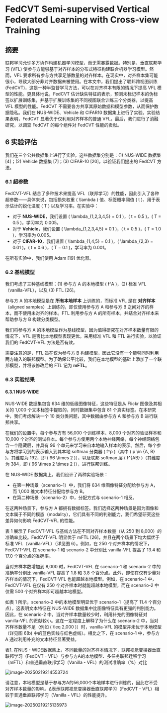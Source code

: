 # FedCVT Semi-supervised Vertical Federated Learning with Cross-view Training

## 摘要

联邦学习允许多方协作构建机器学习模型，而无需暴露数据。特别是，垂直联邦学习 (VFL) 使参与方能够基于对齐样本的分布式特征构建联合机器学习模型。然而，VFL 要求所有参与方共享足够数量的对齐样本。在现实中，对齐样本集可能很小，导致大部分非对齐数据未被使用。在本文中，我们提出了联邦跨视图训练 (FedCVT)，这是一种半监督学习方法，可以在对齐样本有限的情况下提高 VFL 模型的性能。更具体地说，FedCVT 估计缺失特征的表示，预测未标记样本的伪标签以扩展训练集，并基于扩展训练集的不同视图联合训练三个分类器，以提高 VFL 模型的性能。FedCVT 不需要各方共享其原始数据和模型参数，从而保护数据隐私。我们在 NUS-WIDE、Vehicle 和 CIFAR10 数据集上进行了实验。实验结果表明，FedCVT 显著优于仅利用对齐样本的普通 VFL。最后，我们进行了消融研究，以调查 FedCVT 的每个组件对 FedCVT 性能的贡献。

## 6 实验评估

我们在三个公共数据集上进行了实验，这些数据集分别是：(1) NUS-WIDE 数据集 [4]；(2) Vehicle 数据集 [7]；(3) CIFAR-10 [20]，以验证我们提出的 FedCVT 方法。

### 6.1 超参数  
FedCVT-VFL 结合了多种技术来提高 VFL（联邦学习）的性能，因此引入了各种超参数——具体来说，包括损失权重 \( \lambda \) 值、标签概率阈值 \( t \)、用于表示估计的锐化温度 \( T \) 以及学习率。在实验中：

- 对于 **NUS-WIDE**，我们设置 \( \lambda_{1,2,3,4,5} = 0.1 \)，\( t = 0.5 \)，\( T = 0.5 \)，学习率为 0.005。  
- 对于 **Vehicle**，我们设置 \( \lambda_{1,2,3,4,5} = 0.1 \)，\( t = 0.5 \)，\( T = 1.0 \)，学习率为 0.005。  
- 对于 **CIFAR-10**，我们设置 \( \lambda_{1,4,5} = 0.1 \)，\( \lambda_{2,3} = 0.01 \)，\( t = 0.6 \)，\( T = 0.1 \)，学习率为 0.001。  

在所有实验中，我们使用 Adam [19] 优化器。

### 6.2 基线模型  

我们考虑了三种基线模型：(1) 参与方 A 的本地模型 \( f^A \)，(2) 标准 VFL（vanilla-VFL），以及 (3) FTL [26]。  

参与方 A 的本地模型是在 **所有本地样本** 上训练的，而标准 VFL 是在 **对齐样本**（aligned samples）上训练的，即仅使用参与方 A 和参与方 B 之间对齐的样本，而不使用未对齐的样本。FTL 利用参与方 A 的所有样本，并结合对齐样本来帮助参与方 B 构建分类模型。  

我们将参与方 A 的本地模型作为基线模型，因为值得研究在对齐样本数量有限的情况下，VFL 是否比本地模型表现更优。采用标准 VFL 和 FTL 进行实验，以验证我们的 FedCVT-VFL 方法是否有效。  

需要注意的是，FTL 旨在仅为参与方 B 构建模型，因此它没有一个能够同时利用两方输入的联邦模型。为了确保公平比较，我们在本地模型的基础上添加了一个联邦模型，并将该修改后的 FTL 记为 **mFTL**。

### 6.3 实验结果  

#### 6.3.1 NUS-WIDE  

NUS-WIDE 数据集包含 634 维的低级图像特征，这些特征是从 Flickr 图像及其相关的 1,000 个文本标签中提取的，同时数据集中包含 81 个真实标签。在本研究中，我们考虑解决一个 10 类分类问题，其中数据由参与方 A 和参与方 B 进行联邦共享。  

在我们的设置中，每个参与方有 56,000 个训练样本、8,000 个对齐的验证样本和 10,000 个对齐的测试样本。每个参与方使用两个本地神经网络，每个神经网络包含一个隐藏层，并具有 96 个单元来学习来自本地输入样本的表示。然后，每个参与方将学习到的表示输入到其本地 softmax 分类器 \( f^p \)（其中 \( p \in \{A, B\} \)，其维度为 192，即 \( 96 \times 2 \)），以及联邦 softmax 层 \( f^{AB} \)（其维度为 384，即 \( 96 \times 2 \times 2 \)），进行联邦训练。  

在 NUS-WIDE 数据集上，我们设计了两种实验场景：
- 在第一种场景（scenario-1）中，我们将 634 维图像特征分配给参与方 A，而 1,000 维文本特征分配给参与方 B。  
- 在第二种场景（scenario-2）中，分配方式与 scenario-1 相反。  

在这两种场景下，参与方 A 都拥有数据标签。我们选择这两种场景是因为图像和文本属于不同的模态（modality），它们具有不同的判别能力，我们希望研究这些差异如何影响 FedCVT-VFL 的性能。  

表 1 展示了 FedCVT-VFL 与基线方法在不同对齐样本数量（从 250 到 8,000）的准确率比较。FedCVT-VFL 明显优于 mFTL [26]，并且在两个场景下均大幅优于标准 VFL（vanilla-VFL）（详见图 6）。例如，在 250 个对齐样本的情况下，FedCVT-VFL 在 scenario-1 和 scenario-2 中分别比 vanilla-VFL 提高了 13.4 和 17.0 个百分点的准确率。  

当对齐样本数增加到 8,000 时，FedCVT-VFL 在 scenario-1 和 scenario-2 中的准确率分别比 vanilla-VFL 提高了 1.8 和 3.8 个百分点。此外，即使在仅有少量对齐样本的情况下，FedCVT-VFL 也能超越本地模型。例如，在 scenario-1 中，FedCVT-VFL 在仅有 250 个对齐样本时就能超越本地模型，而在 scenario-2 中仅需 500 个对齐样本即可超越本地模型。  

如表 1 所示，scenario-2 中的本地模型明显优于 scenario-1（提高了 11.4 个百分点），这表明文本特征在 NUS-WIDE 数据集中比图像特征具有更强的判别能力。因此，在 scenario-2 中，当对齐样本数量较少时，利用补充的图像特征对 vanilla-VFL 的贡献较小。这在一定程度上解释了为什么在 scenario-2 中，当对齐样本数量不足（例如 \( \leq 2,000 \)）时，vanilla-VFL 的模型并未优于本地模型（详见图 6(b) 中的蓝色实线与红色虚线）。相比之下，在 scenario-1 中，参与方 A 通过利用补充的文本特征显著受益。

表1. 在NUS - WIDE数据集上，不同数量的对齐样本情况下，联邦视觉变换器垂直联邦学习（FedCVT - VFL）与参与方A的本地模型、多任务联邦迁移学习（mFTL）和普通垂直联邦学习（Vanilla - VFL）的测试准确率（%）对比

![image-20250219214553724](D:\Typora\images\image-20250219214553724-1740051529476-1.png)

请注意，本地模型是基于参与方A的56,000个本地样本进行训练的，因此它不受对齐样本数量的影响。Δ表示联邦视觉变换器垂直联邦学习（FedCVT - VFL）相较于普通垂直联邦学习（Vanilla - VFL）的性能提升。

![image-20250219215135973](D:\Typora\images\image-20250219215135973.png)